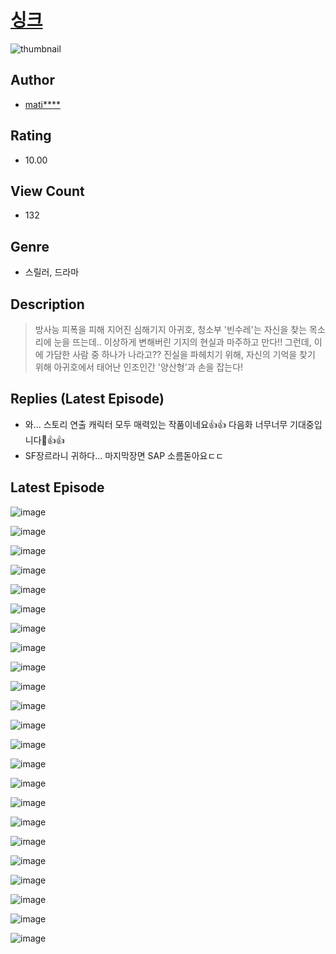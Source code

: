 # [싱크](https://comic.naver.com/challenge/list?titleId=810507)
![thumbnail](https://image-comic.pstatic.net/user_contents_data/challenge_comic/2023/05/23/upload_4049643378545473329_480x623.jpeg)

## Author
- [mati****](https://comic.naver.com/artistTitle?id=366937)

## Rating
- 10.00

## View Count
- 132

## Genre
- 스릴러, 드라마

## Description
> 방사능 피폭을 피해 지어진 심해기지 아귀호, 청소부 '빈수레'는 자신을 찾는 목소리에 눈을 뜨는데.. 이상하게 변해버린 기지의 현실과 마주하고 만다!! 그런데, 이에 가담한 사람 중 하나가 나라고?? 진실을 파헤치기 위해, 자신의 기억을 찾기 위해 아귀호에서 태어난 인조인간 '양산형'과 손을 잡는다!

## Replies (Latest Episode)
- 와... 스토리 연출 캐릭터 모두 매력있는 작품이네요👍👍 다음화 너무너무 기대중입니다🥹👍👍
- SF장르라니 귀하다... 마지막장면 SAP 소름돋아요ㄷㄷ

## Latest Episode
![image](https://image-comic.pstatic.net/user_contents_data/challenge_comic/2023/05/23/366937/upload_7292564955167143219.jpeg)

![image](https://image-comic.pstatic.net/user_contents_data/challenge_comic/2023/05/23/366937/upload_4063149980442048867.jpeg)

![image](https://image-comic.pstatic.net/user_contents_data/challenge_comic/2023/05/23/366937/upload_3474356934674900535.jpeg)

![image](https://image-comic.pstatic.net/user_contents_data/challenge_comic/2023/05/23/366937/upload_7305459154756449380.jpeg)

![image](https://image-comic.pstatic.net/user_contents_data/challenge_comic/2023/05/23/366937/upload_3545004039273263158.jpeg)

![image](https://image-comic.pstatic.net/user_contents_data/challenge_comic/2023/05/23/366937/upload_3486969625028289379.jpeg)

![image](https://image-comic.pstatic.net/user_contents_data/challenge_comic/2023/05/23/366937/upload_7005459396556828979.jpeg)

![image](https://image-comic.pstatic.net/user_contents_data/challenge_comic/2023/05/23/366937/upload_7305455629474215012.jpeg)

![image](https://image-comic.pstatic.net/user_contents_data/challenge_comic/2023/05/23/366937/upload_7233733394237174322.jpeg)

![image](https://image-comic.pstatic.net/user_contents_data/challenge_comic/2023/05/23/366937/upload_3617342000119231033.jpeg)

![image](https://image-comic.pstatic.net/user_contents_data/challenge_comic/2023/05/23/366937/upload_3474075425355424353.jpeg)

![image](https://image-comic.pstatic.net/user_contents_data/challenge_comic/2023/05/23/366937/upload_7378645758304859749.jpeg)

![image](https://image-comic.pstatic.net/user_contents_data/challenge_comic/2023/05/23/366937/upload_3834870269666734646.jpeg)

![image](https://image-comic.pstatic.net/user_contents_data/challenge_comic/2023/05/23/366937/upload_7377240762900230960.jpeg)

![image](https://image-comic.pstatic.net/user_contents_data/challenge_comic/2023/05/23/366937/upload_3630519463086220901.jpeg)

![image](https://image-comic.pstatic.net/user_contents_data/challenge_comic/2023/05/23/366937/upload_3703143301314328376.jpeg)

![image](https://image-comic.pstatic.net/user_contents_data/challenge_comic/2023/05/23/366937/upload_7219944423976822373.jpeg)

![image](https://image-comic.pstatic.net/user_contents_data/challenge_comic/2023/05/23/366937/upload_4135768119164547634.jpeg)

![image](https://image-comic.pstatic.net/user_contents_data/challenge_comic/2023/05/23/366937/upload_3846971713584850489.jpeg)

![image](https://image-comic.pstatic.net/user_contents_data/challenge_comic/2023/05/23/366937/upload_4134978880353220964.jpeg)

![image](https://image-comic.pstatic.net/user_contents_data/challenge_comic/2023/05/23/366937/upload_7378082804022786099.jpeg)

![image](https://image-comic.pstatic.net/user_contents_data/challenge_comic/2023/05/23/366937/upload_3918806983002829154.jpeg)

![image](https://image-comic.pstatic.net/user_contents_data/challenge_comic/2023/05/23/366937/upload_7017505653735711026.jpeg)
